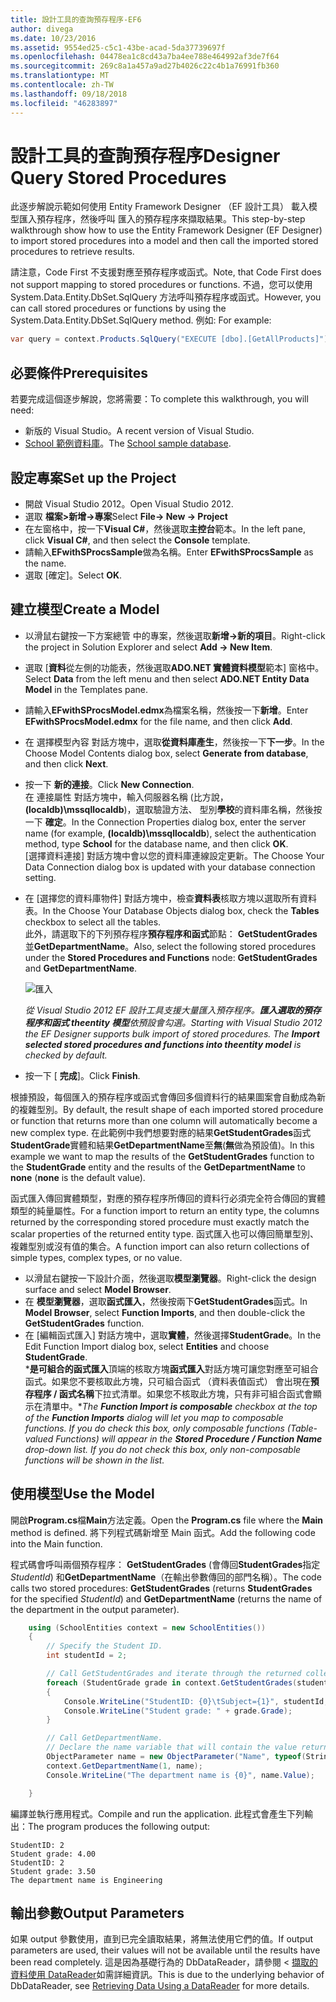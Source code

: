 ```yaml
---
title: 設計工具的查詢預存程序-EF6
author: divega
ms.date: 10/23/2016
ms.assetid: 9554ed25-c5c1-43be-acad-5da37739697f
ms.openlocfilehash: 04478ea1c8cd43a7ba4ee788e464992af3de7f64
ms.sourcegitcommit: 269c8a1a457a9ad27b4026c22c4b1a76991fb360
ms.translationtype: MT
ms.contentlocale: zh-TW
ms.lasthandoff: 09/18/2018
ms.locfileid: "46283897"
---
```

# <a name="designer-query-stored-procedures"></a><span data-ttu-id="7122c-102">設計工具的查詢預存程序</span><span class="sxs-lookup"><span data-stu-id="7122c-102">Designer Query Stored Procedures</span></span>
<span data-ttu-id="7122c-103">此逐步解說示範如何使用 Entity Framework Designer （EF 設計工具） 載入模型匯入預存程序，然後呼叫 匯入的預存程序來擷取結果。</span><span class="sxs-lookup"><span data-stu-id="7122c-103">This step-by-step walkthrough show how to use the Entity Framework Designer (EF Designer) to import stored procedures into a model and then call the imported stored procedures to retrieve results.</span></span> 

<span data-ttu-id="7122c-104">請注意，Code First 不支援對應至預存程序或函式。</span><span class="sxs-lookup"><span data-stu-id="7122c-104">Note, that Code First does not support mapping to stored procedures or functions.</span></span> <span data-ttu-id="7122c-105">不過，您可以使用 System.Data.Entity.DbSet.SqlQuery 方法呼叫預存程序或函式。</span><span class="sxs-lookup"><span data-stu-id="7122c-105">However, you can call stored procedures or functions by using the System.Data.Entity.DbSet.SqlQuery method.</span></span> <span data-ttu-id="7122c-106">例如: </span><span class="sxs-lookup"><span data-stu-id="7122c-106">For example:</span></span>
``` csharp
var query = context.Products.SqlQuery("EXECUTE [dbo].[GetAllProducts]")`;
```

## <a name="prerequisites"></a><span data-ttu-id="7122c-107">必要條件</span><span class="sxs-lookup"><span data-stu-id="7122c-107">Prerequisites</span></span>

<span data-ttu-id="7122c-108">若要完成這個逐步解說，您將需要：</span><span class="sxs-lookup"><span data-stu-id="7122c-108">To complete this walkthrough, you will need:</span></span>

- <span data-ttu-id="7122c-109">新版的 Visual Studio。</span><span class="sxs-lookup"><span data-stu-id="7122c-109">A recent version of Visual Studio.</span></span>
- <span data-ttu-id="7122c-110">[School 範例資料庫](~/ef6/resources/school-database.md)。</span><span class="sxs-lookup"><span data-stu-id="7122c-110">The [School sample database](~/ef6/resources/school-database.md).</span></span>

## <a name="set-up-the-project"></a><span data-ttu-id="7122c-111">設定專案</span><span class="sxs-lookup"><span data-stu-id="7122c-111">Set up the Project</span></span>

-   <span data-ttu-id="7122c-112">開啟 Visual Studio 2012。</span><span class="sxs-lookup"><span data-stu-id="7122c-112">Open Visual Studio 2012.</span></span>
-   <span data-ttu-id="7122c-113">選取 **檔案&gt;新增-&gt;專案**</span><span class="sxs-lookup"><span data-stu-id="7122c-113">Select **File-&gt; New -&gt; Project**</span></span>
-   <span data-ttu-id="7122c-114">在左窗格中，按一下**Visual C\#**，然後選取**主控台**範本。</span><span class="sxs-lookup"><span data-stu-id="7122c-114">In the left pane, click **Visual C\#**, and then select the **Console** template.</span></span>
-   <span data-ttu-id="7122c-115">請輸入**EFwithSProcsSample**做為名稱。</span><span class="sxs-lookup"><span data-stu-id="7122c-115">Enter **EFwithSProcsSample** as the name.</span></span>
-   <span data-ttu-id="7122c-116">選取 [確定]。</span><span class="sxs-lookup"><span data-stu-id="7122c-116">Select **OK**.</span></span>

## <a name="create-a-model"></a><span data-ttu-id="7122c-117">建立模型</span><span class="sxs-lookup"><span data-stu-id="7122c-117">Create a Model</span></span>

-   <span data-ttu-id="7122c-118">以滑鼠右鍵按一下方案總管 中的專案，然後選取**新增-&gt;新的項目**。</span><span class="sxs-lookup"><span data-stu-id="7122c-118">Right-click the project in Solution Explorer and select **Add -&gt; New Item**.</span></span>
-   <span data-ttu-id="7122c-119">選取 [**資料**從左側的功能表，然後選取**ADO.NET 實體資料模型**範本] 窗格中。</span><span class="sxs-lookup"><span data-stu-id="7122c-119">Select **Data** from the left menu and then select **ADO.NET Entity Data Model** in the Templates pane.</span></span>
-   <span data-ttu-id="7122c-120">請輸入**EFwithSProcsModel.edmx**為檔案名稱，然後按一下**新增**。</span><span class="sxs-lookup"><span data-stu-id="7122c-120">Enter **EFwithSProcsModel.edmx** for the file name, and then click **Add**.</span></span>
-   <span data-ttu-id="7122c-121">在 選擇模型內容 對話方塊中，選取**從資料庫產生**，然後按一下**下一步**。</span><span class="sxs-lookup"><span data-stu-id="7122c-121">In the Choose Model Contents dialog box, select **Generate from database**, and then click **Next**.</span></span>
-   <span data-ttu-id="7122c-122">按一下 **新的連接**。</span><span class="sxs-lookup"><span data-stu-id="7122c-122">Click **New Connection**.</span></span>  
    <span data-ttu-id="7122c-123">在 連接屬性 對話方塊中，輸入伺服器名稱 (比方說， **(localdb)\\mssqllocaldb**)，選取驗證方法、 型別**學校**的資料庫名稱，然後按一下 **確定**。</span><span class="sxs-lookup"><span data-stu-id="7122c-123">In the Connection Properties dialog box, enter the server name (for example, **(localdb)\\mssqllocaldb**), select the authentication method, type **School** for the database name, and then click **OK**.</span></span>  
    <span data-ttu-id="7122c-124">[選擇資料連接] 對話方塊中會以您的資料庫連線設定更新。</span><span class="sxs-lookup"><span data-stu-id="7122c-124">The Choose Your Data Connection dialog box is updated with your database connection setting.</span></span>
-   <span data-ttu-id="7122c-125">在 [選擇您的資料庫物件] 對話方塊中，檢查**資料表**核取方塊以選取所有資料表。</span><span class="sxs-lookup"><span data-stu-id="7122c-125">In the Choose Your Database Objects dialog box, check the **Tables** checkbox to select all the tables.</span></span>  
    <span data-ttu-id="7122c-126">此外，請選取下的下列預存程序**預存程序和函式**節點： **GetStudentGrades**並**GetDepartmentName**。</span><span class="sxs-lookup"><span data-stu-id="7122c-126">Also, select the following stored procedures under the **Stored Procedures and Functions** node: **GetStudentGrades** and **GetDepartmentName**.</span></span> 

    ![匯入](~/ef6/media/import.jpg)

    <span data-ttu-id="7122c-128">*從 Visual Studio 2012 EF 設計工具支援大量匯入預存程序。**匯入選取的預存程序和函式 theentity 模型**依預設會勾選。*</span><span class="sxs-lookup"><span data-stu-id="7122c-128">*Starting with Visual Studio 2012 the EF Designer supports bulk import of stored procedures. The **Import selected stored procedures and functions into theentity model** is checked by default.*</span></span>
-   <span data-ttu-id="7122c-129">按一下 [ **完成**]。</span><span class="sxs-lookup"><span data-stu-id="7122c-129">Click **Finish**.</span></span>

<span data-ttu-id="7122c-130">根據預設，每個匯入的預存程序或函式會傳回多個資料行的結果圖案會自動成為新的複雜型別。</span><span class="sxs-lookup"><span data-stu-id="7122c-130">By default, the result shape of each imported stored procedure or function that returns more than one column will automatically become a new complex type.</span></span> <span data-ttu-id="7122c-131">在此範例中我們想要對應的結果**GetStudentGrades**函式**StudentGrade**實體和結果**GetDepartmentName**至**無**(**無**做為預設值)。</span><span class="sxs-lookup"><span data-stu-id="7122c-131">In this example we want to map the results of the **GetStudentGrades** function to the **StudentGrade** entity and the results of the **GetDepartmentName** to **none** (**none** is the default value).</span></span>

<span data-ttu-id="7122c-132">函式匯入傳回實體類型，對應的預存程序所傳回的資料行必須完全符合傳回的實體類型的純量屬性。</span><span class="sxs-lookup"><span data-stu-id="7122c-132">For a function import to return an entity type, the columns returned by the corresponding stored procedure must exactly match the scalar properties of the returned entity type.</span></span> <span data-ttu-id="7122c-133">函式匯入也可以傳回簡單型別、 複雜型別或沒有值的集合。</span><span class="sxs-lookup"><span data-stu-id="7122c-133">A function import can also return collections of simple types, complex types, or no value.</span></span>

-   <span data-ttu-id="7122c-134">以滑鼠右鍵按一下設計介面，然後選取**模型瀏覽器**。</span><span class="sxs-lookup"><span data-stu-id="7122c-134">Right-click the design surface and select **Model Browser**.</span></span>
-   <span data-ttu-id="7122c-135">在 **模型瀏覽器**，選取**函式匯入**，然後按兩下**GetStudentGrades**函式。</span><span class="sxs-lookup"><span data-stu-id="7122c-135">In **Model Browser**, select **Function Imports**, and then double-click the **GetStudentGrades** function.</span></span>
-   <span data-ttu-id="7122c-136">在 [編輯函式匯入] 對話方塊中，選取**實體**，然後選擇**StudentGrade**。</span><span class="sxs-lookup"><span data-stu-id="7122c-136">In the Edit Function Import dialog box, select **Entities** and choose **StudentGrade**.</span></span>  
    <span data-ttu-id="7122c-137">\***是可組合的函式匯入**頂端的核取方塊**函式匯入**對話方塊可讓您對應至可組合函式。如果您不要核取此方塊，只可組合函式 （資料表值函式） 會出現在**預存程序 / 函式名稱**下拉式清單。如果您不核取此方塊，只有非可組合函式會顯示在清單中。\*</span><span class="sxs-lookup"><span data-stu-id="7122c-137">*The **Function Import is composable** checkbox at the top of the **Function Imports** dialog will let you map to composable functions. If you do check this box, only composable functions (Table-valued Functions) will appear in the **Stored Procedure / Function Name** drop-down list. If you do not check this box, only non-composable functions will be shown in the list.*</span></span>

## <a name="use-the-model"></a><span data-ttu-id="7122c-138">使用模型</span><span class="sxs-lookup"><span data-stu-id="7122c-138">Use the Model</span></span>

<span data-ttu-id="7122c-139">開啟**Program.cs**檔**Main**方法定義。</span><span class="sxs-lookup"><span data-stu-id="7122c-139">Open the **Program.cs** file where the **Main** method is defined.</span></span> <span data-ttu-id="7122c-140">將下列程式碼新增至 Main 函式。</span><span class="sxs-lookup"><span data-stu-id="7122c-140">Add the following code into the Main function.</span></span>

<span data-ttu-id="7122c-141">程式碼會呼叫兩個預存程序： **GetStudentGrades** (會傳回**StudentGrades**指定*StudentId*) 和**GetDepartmentName**（在輸出參數傳回的部門名稱）。</span><span class="sxs-lookup"><span data-stu-id="7122c-141">The code calls two stored procedures: **GetStudentGrades** (returns **StudentGrades** for the specified *StudentId*) and **GetDepartmentName** (returns the name of the department in the output parameter).</span></span>  

``` csharp
    using (SchoolEntities context = new SchoolEntities())
    {
        // Specify the Student ID.
        int studentId = 2;

        // Call GetStudentGrades and iterate through the returned collection.
        foreach (StudentGrade grade in context.GetStudentGrades(studentId))
        {
            Console.WriteLine("StudentID: {0}\tSubject={1}", studentId, grade.Subject);
            Console.WriteLine("Student grade: " + grade.Grade);
        }

        // Call GetDepartmentName.
        // Declare the name variable that will contain the value returned by the output parameter.
        ObjectParameter name = new ObjectParameter("Name", typeof(String));
        context.GetDepartmentName(1, name);
        Console.WriteLine("The department name is {0}", name.Value);

    }
```

<span data-ttu-id="7122c-142">編譯並執行應用程式。</span><span class="sxs-lookup"><span data-stu-id="7122c-142">Compile and run the application.</span></span> <span data-ttu-id="7122c-143">此程式會產生下列輸出：</span><span class="sxs-lookup"><span data-stu-id="7122c-143">The program produces the following output:</span></span>

```
StudentID: 2
Student grade: 4.00
StudentID: 2
Student grade: 3.50
The department name is Engineering
```

<a name="output-parameters"></a><span data-ttu-id="7122c-144">輸出參數</span><span class="sxs-lookup"><span data-stu-id="7122c-144">Output Parameters</span></span>
-----------------

<span data-ttu-id="7122c-145">如果 output 參數使用，直到已完全讀取結果，將無法使用它們的值。</span><span class="sxs-lookup"><span data-stu-id="7122c-145">If output parameters are used, their values will not be available until the results have been read completely.</span></span> <span data-ttu-id="7122c-146">這是因為基礎行為的 DbDataReader，請參閱 <<c0> [ 擷取的資料使用 DataReader](https://go.microsoft.com/fwlink/?LinkID=398589)如需詳細資訊。</span><span class="sxs-lookup"><span data-stu-id="7122c-146">This is due to the underlying behavior of DbDataReader, see [Retrieving Data Using a DataReader](https://go.microsoft.com/fwlink/?LinkID=398589) for more details.</span></span>
